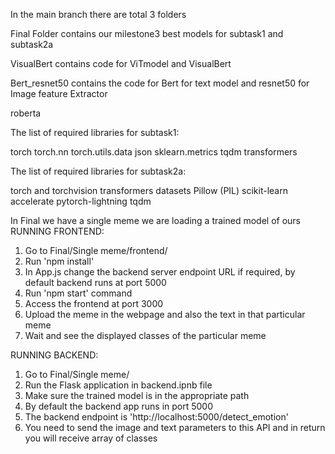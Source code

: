 In the main branch there are total 3 folders 

Final Folder contains our milestone3 best models for subtask1 and subtask2a

VisualBert contains code for  ViTmodel and VisualBert

Bert_resnet50 contains the code for Bert for text model and resnet50 for Image feature Extractor

roberta 

The list of required libraries for subtask1:

torch
torch.nn
torch.utils.data
json
sklearn.metrics
tqdm
transformers

The list of required libraries for subtask2a:

torch and torchvision
transformers
datasets
Pillow (PIL)
scikit-learn
accelerate
pytorch-lightning
tqdm

In Final we have a single meme we are loading a trained model of ours 
RUNNING FRONTEND:

1. Go to Final/Single meme/frontend/
2. Run 'npm install'
3. In App.js change the backend server endpoint URL if required, by default backend runs at port 5000
4. Run 'npm start' command
5. Access the frontend at port 3000
6. Upload the meme in the webpage and also the text in that particular meme
7. Wait and see the displayed classes of the particular meme 


RUNNING BACKEND:

1. Go to  Final/Single meme/
2. Run the Flask application in backend.ipnb file 
3. Make sure the trained model is in the appropriate path
4. By default the backend app runs in port 5000
5. The backend endpoint is 'http://localhost:5000/detect_emotion'
6. You need to send the image and text parameters to this API and in return you will receive array of classes 